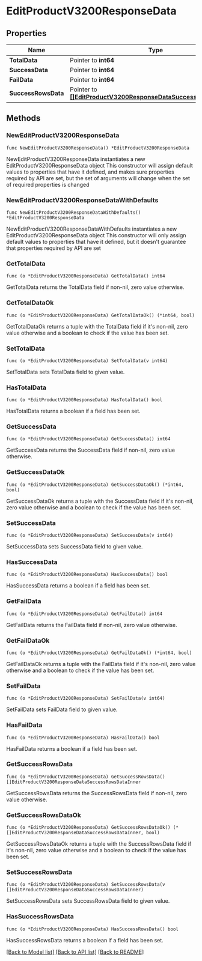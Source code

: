 # EditProductV3200ResponseData

## Properties

Name | Type | Description | Notes
------------ | ------------- | ------------- | -------------
**TotalData** | Pointer to **int64** |  | [optional] 
**SuccessData** | Pointer to **int64** |  | [optional] 
**FailData** | Pointer to **int64** |  | [optional] 
**SuccessRowsData** | Pointer to [**[]EditProductV3200ResponseDataSuccessRowsDataInner**](EditProductV3200ResponseDataSuccessRowsDataInner.md) |  | [optional] 

## Methods

### NewEditProductV3200ResponseData

`func NewEditProductV3200ResponseData() *EditProductV3200ResponseData`

NewEditProductV3200ResponseData instantiates a new EditProductV3200ResponseData object
This constructor will assign default values to properties that have it defined,
and makes sure properties required by API are set, but the set of arguments
will change when the set of required properties is changed

### NewEditProductV3200ResponseDataWithDefaults

`func NewEditProductV3200ResponseDataWithDefaults() *EditProductV3200ResponseData`

NewEditProductV3200ResponseDataWithDefaults instantiates a new EditProductV3200ResponseData object
This constructor will only assign default values to properties that have it defined,
but it doesn't guarantee that properties required by API are set

### GetTotalData

`func (o *EditProductV3200ResponseData) GetTotalData() int64`

GetTotalData returns the TotalData field if non-nil, zero value otherwise.

### GetTotalDataOk

`func (o *EditProductV3200ResponseData) GetTotalDataOk() (*int64, bool)`

GetTotalDataOk returns a tuple with the TotalData field if it's non-nil, zero value otherwise
and a boolean to check if the value has been set.

### SetTotalData

`func (o *EditProductV3200ResponseData) SetTotalData(v int64)`

SetTotalData sets TotalData field to given value.

### HasTotalData

`func (o *EditProductV3200ResponseData) HasTotalData() bool`

HasTotalData returns a boolean if a field has been set.

### GetSuccessData

`func (o *EditProductV3200ResponseData) GetSuccessData() int64`

GetSuccessData returns the SuccessData field if non-nil, zero value otherwise.

### GetSuccessDataOk

`func (o *EditProductV3200ResponseData) GetSuccessDataOk() (*int64, bool)`

GetSuccessDataOk returns a tuple with the SuccessData field if it's non-nil, zero value otherwise
and a boolean to check if the value has been set.

### SetSuccessData

`func (o *EditProductV3200ResponseData) SetSuccessData(v int64)`

SetSuccessData sets SuccessData field to given value.

### HasSuccessData

`func (o *EditProductV3200ResponseData) HasSuccessData() bool`

HasSuccessData returns a boolean if a field has been set.

### GetFailData

`func (o *EditProductV3200ResponseData) GetFailData() int64`

GetFailData returns the FailData field if non-nil, zero value otherwise.

### GetFailDataOk

`func (o *EditProductV3200ResponseData) GetFailDataOk() (*int64, bool)`

GetFailDataOk returns a tuple with the FailData field if it's non-nil, zero value otherwise
and a boolean to check if the value has been set.

### SetFailData

`func (o *EditProductV3200ResponseData) SetFailData(v int64)`

SetFailData sets FailData field to given value.

### HasFailData

`func (o *EditProductV3200ResponseData) HasFailData() bool`

HasFailData returns a boolean if a field has been set.

### GetSuccessRowsData

`func (o *EditProductV3200ResponseData) GetSuccessRowsData() []EditProductV3200ResponseDataSuccessRowsDataInner`

GetSuccessRowsData returns the SuccessRowsData field if non-nil, zero value otherwise.

### GetSuccessRowsDataOk

`func (o *EditProductV3200ResponseData) GetSuccessRowsDataOk() (*[]EditProductV3200ResponseDataSuccessRowsDataInner, bool)`

GetSuccessRowsDataOk returns a tuple with the SuccessRowsData field if it's non-nil, zero value otherwise
and a boolean to check if the value has been set.

### SetSuccessRowsData

`func (o *EditProductV3200ResponseData) SetSuccessRowsData(v []EditProductV3200ResponseDataSuccessRowsDataInner)`

SetSuccessRowsData sets SuccessRowsData field to given value.

### HasSuccessRowsData

`func (o *EditProductV3200ResponseData) HasSuccessRowsData() bool`

HasSuccessRowsData returns a boolean if a field has been set.


[[Back to Model list]](../README.md#documentation-for-models) [[Back to API list]](../README.md#documentation-for-api-endpoints) [[Back to README]](../README.md)


